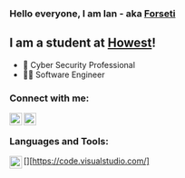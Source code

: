 ### Hello everyone, I am Ian - aka [Forseti](https://www.forseti-it.be/)

## I am a student at [Howest](https://www.howest.be/en/programmes/bachelor/applied-computer-science)!
- 🔐 Cyber Security Professional
- 👨‍💻 Software Engineer

### Connect with me:
[<img align="left" width="22px" src="https://cdn.jsdelivr.net/npm/simple-icons@v3/icons/linkedin.svg" />][linkedin]
[<img align="left" width="22px" src="https://cdn.jsdelivr.net/npm/simple-icons@v3/icons/twitter.svg" />][twitter]

<br/>

### Languages and Tools:
[<img align="left" width="22px" src="https://cdn.jsdelivr.net/npm/simple-icons@v3/icons/visualstudiocode.svg" />][https://code.visualstudio.com/]

<br/>
<br/>

[website]: https://www.forseti-it.be/
[linkedin]: https://www.linkedin.com/in/ian-schatteman-000/
[twitter]: https://twitter.com/IanSchatteman
